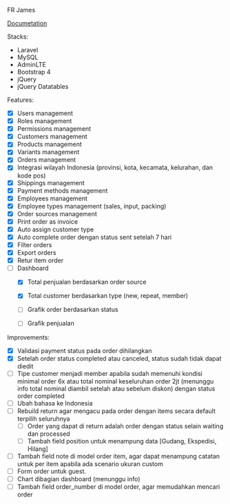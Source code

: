 FR James

[Documetation](https://longhaired-wallaby-a66.notion.site/Fitur-Step-1-b368e4b6dfb24583ab5f7984b4921114)

Stacks:

- Laravel
- MySQL
- AdminLTE
- Bootstrap 4
- jQuery
- jQuery Datatables

Features:

- [x] Users management
- [x] Roles management
- [x] Permissions management
- [x] Customers management
- [x] Products management
- [x] Variants management
- [x] Orders management
- [x] Integrasi wilayah Indonesia (provinsi, kota, kecamata, kelurahan, dan kode pos)
- [x] Shippings management
- [x] Payment methods management
- [x] Employees management
- [x] Employee types management (sales, input, packing)
- [x] Order sources management
- [x] Print order as invoice
- [x] Auto assign customer type
- [x] Auto complete order dengan status sent setelah 7 hari
- [x] Filter orders
- [x] Export orders
- [x] Retur item order 
- [ ] Dashboard
  - [x] Total penjualan berdasarkan order source
  - [x] Total customer berdasarkan type (new, repeat, member)
  - [ ] Grafik order berdasarkan status
  - [ ] Grafik penjualan


Improvements:

- [x] Validasi payment status pada order dihilangkan
- [x] Setelah order status completed atau canceled, status sudah tidak dapat diedit
- [ ] Tipe customer menjadi member apabila sudah memenuhi kondisi minimal order 6x atau total nominal keseluruhan order 2jt (menunggu info total nominal diambil setelah atau sebelum diskon) dengan status order completed
- [ ] Ubah bahasa ke Indonesia
- [ ] Rebuild return agar mengacu pada order dengan items secara default terpilih seluruhnya
  - [ ] Order yang dapat di return adalah order dengan status selain waiting dan processed
  - [ ] Tambah field position untuk menampung data [Gudang, Ekspedisi, Hilang]
- [ ] Tambah field note di model order item, agar dapat menampung catatan untuk per item apabila ada scenario ukuran custom
- [ ] Form order untuk guest.
- [ ] Chart dibagian dashboard (menunggu info)
- [ ] Tambah field order_number di model order, agar memudahkan mencari order
